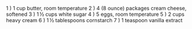 1 ) 1 cup butter, room temperature
2 ) 4 (8 ounce) packages cream cheese, softened
3 ) 1 ½ cups white sugar
4 ) 5 eggs, room temperature
5 ) 2 cups heavy cream
6 ) 1 ½ tablespoons cornstarch
7 ) 1 teaspoon vanilla extract
